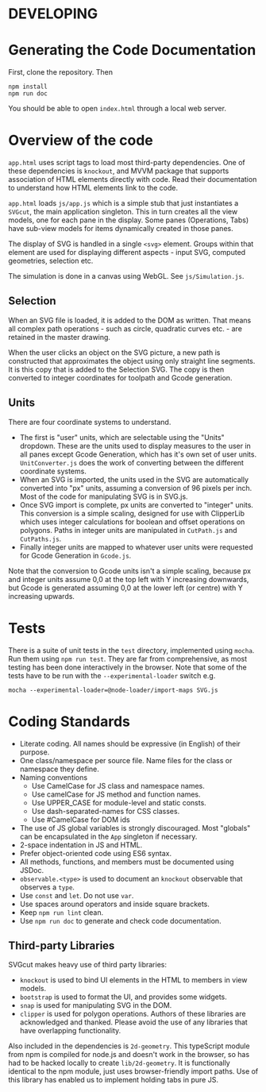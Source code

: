 # DEVELOPING

# Generating the Code Documentation
First, clone the repository. Then
```
npm install
npm run doc
```
You should be able to open `index.html` through a local web server.

# Overview of the code
`app.html` uses script tags to load most third-party dependencies.
One of these dependencies is `knockout`, and MVVM package that supports
association of HTML elements directly with code. Read their documentation
to understand how HTML elements link to the code.

`app.html` loads `js/app.js` which is a simple stub that just instantiates a
`SVGcut`, the main application singleton. This in turn creates all the view models, one for each pane in the display. Some panes (Operations, Tabs) have sub-view models for items dynamically created in those panes.

The display of SVG is handled in a single `<svg>` element. Groups within that
element are used for displaying different aspects - input SVG, computed
geometries, selection etc.

The simulation is done in a canvas using WebGL. See `js/Simulation.js`.

## Selection
When an SVG file is loaded, it is added to the DOM as written. That means all
complex path operations - such as circle, quadratic curves etc. - are retained
in the master drawing.

When the user clicks an object on the SVG picture, a new path is
constructed that approximates the object using only straight line
segments. It is this copy that is added to the Selection SVG. The copy
is then converted to integer coordinates for toolpath and Gcode generation.

## Units
There are four coordinate systems to understand.
- The first is "user" units, which are selectable using the "Units" dropdown. These are the units used to display measures to the user in all panes except Gcode Generation, which has it's own set of user units. `UnitConverter.js` does the work of converting between the different coordinate systems.
- When an SVG is imported, the units used in the SVG are automatically converted into "px" units, assuming a conversion of 96 pixels per inch. Most of the code for manipulating SVG is in SVG.js.
- Once SVG import is complete, px units are converted to "integer" units. This conversion is a simple scaling, designed for use with ClipperLib which uses integer calculations for boolean and offset operations on polygons. Paths in integer units are manipulated in `CutPath.js` and `CutPaths.js`.
- Finally integer units are mapped to whatever user units were requested for Gcode Generation in `Gcode.js`.

Note that the conversion to Gcode units isn't a simple scaling,
because px and integer units assume 0,0 at the top left with Y
increasing downwards, but Gcode is generated assuming 0,0 at the lower
left (or centre) with Y increasing upwards.

# Tests
There is a suite of unit tests in the `test` directory, implemented
using `mocha`. Run them using `npm run test`. They are far from
comprehensive, as most testing has been done interactively in the
browser. Note that some of the tests have to be run with the `--experimental-loader` switch e.g.
```
mocha --experimental-loader=@node-loader/import-maps SVG.js
```

# Coding Standards
+ Literate coding. All names should be expressive (in English) of their purpose.
+ One class/namespace per source file. Name files for the class or namespace they define.
+ Naming conventions
    + Use CamelCase for JS class and namespace names.
    + Use camelCase for JS method and function names.
    + Use UPPER_CASE for module-level and static consts.
    + Use dash-separated-names for CSS classes.
    + Use #CamelCase for DOM ids
+ The use of JS global variables is strongly discouraged. Most "globals" can be encapsulated in the `App` singleton if necessary.
+ 2-space indentation in JS and HTML.
+ Prefer object-oriented code using ES6 syntax.
+ All methods, functions, and members must be documented using JSDoc.
+ `observable.<type>` is used to document an `knockout` observable that observes a `type`.
+ Use `const` and `let`. Do not use `var`.
+ Use spaces around operators and inside square brackets.
+ Keep `npm run lint` clean.
+ Use `npm run doc` to generate and check code documentation.

## Third-party Libraries
SVGcut makes heavy use of third party libraries:
+ `knockout` is used to bind UI elements in the HTML to members in view models.
+ `bootstrap` is used to format the UI, and provides some widgets.
+ `snap` is used for manipulating SVG in the DOM.
+ `clipper` is used for polygon operations.
Authors of these libraries are acknowledged and thanked. Please avoid the use of any libraries that have overlapping functionality.

Also included in the dependencies is `2d-geometry`. This typeScript module from npm is compiled for node.js and doesn't work in the browser, so has had to be hacked locally to create `lib/2d-geometry`. It is functionally identical to the npm module, just uses browser-friendly import paths. Use of this library has enabled us to implement holding tabs in pure JS.
